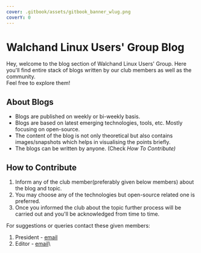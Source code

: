```yaml
---
cover: .gitbook/assets/gitbook_banner_wlug.png
coverY: 0
---
```


# Walchand Linux Users' Group Blog

Hey, welcome to the blog section of Walchand Linux Users' Group. Here you'll find entire stack of blogs written by our club members as well as the community.\
Feel free to explore them!

## **About Blogs**

* Blogs are published on weekly or bi-weekly basis.
* Blogs are based on latest emerging technologies, tools, etc. Mostly focusing on open-source.
* The content of the blog is not only theoretical but also contains images/snapshots which helps in visualising the points briefly.
* The blogs can be written by anyone. (Check _How To Contribute)_

## **How to Contribute**

1. Inform any of the club member(preferably given below members) about the blog and topic.
2. You may choose any of the technologies but open-source related one is preferred.
3. Once you informed the club about the topic further process will be carried out and you'll be acknowledged from time to time.

For suggestions or queries contact these given members:

1. President - [email](mailto:president@wcewlug.org)
2. Editor - [email](mailto:editor@wcewlug.org)\
